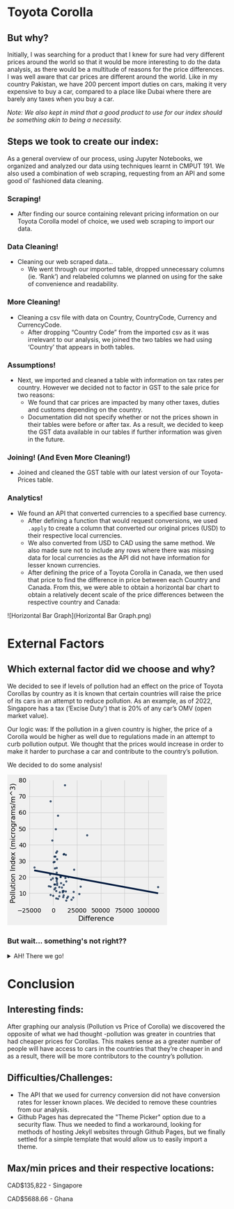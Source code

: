 # Toyota Corolla
## But why?
Initially, I was searching for a product that I knew for sure had very different prices around the world so that it would be more interesting to do the data analysis, as there would be a multitude of reasons for the price differences. I was well aware that car prices are different around the world. Like in my country Pakistan, we have 200 percent import duties on cars, making it very expensive to buy a car, compared to a place like Dubai where there are barely any taxes when you buy a car.

*Note: We also kept in mind that a good product to use for our index should be something akin to being a necessity.*  

## Steps we took to create our index:

As a general overview of our process, using Jupyter Notebooks, we organized and analyzed our data using techniques learnt in CMPUT 191. We also used a combination of web scraping, requesting from an API and some good ol' fashioned data cleaning. 

### Scraping!
- After finding our source containing relevant pricing information on our Toyota Corolla model of choice, we used web scraping to import our data.

### Data Cleaning!
- Cleaning our web scraped data…
    - We went through our imported table, dropped unnecessary columns (ie. ‘Rank’) and relabeled columns we planned on using for the sake of convenience and readability. 

### More Cleaning!
- Cleaning a csv file with data on Country, CountryCode, Currency and CurrencyCode.
    - After dropping “Country Code” from the imported csv as it was irrelevant to our analysis, we joined the two tables we had using ‘Country’ that appears in both tables. 

### Assumptions!
- Next, we imported and cleaned a table with information on tax rates per country. However we decided not to factor in GST to the sale price for two reasons:
    - We found that car prices are impacted by many other taxes, duties and customs depending on the country. 
    - Documentation did not specify whether or not the prices shown in their tables were before or after tax. As a result, we decided to keep the GST data available in our tables if further information was given in the future. 

### Joining! (And Even More Cleaning!)
- Joined and cleaned the GST table with our latest version of our Toyota-Prices table.

### Analytics!
- We found an API that converted currencies to a specified base currency.
    - After defining a function that would request conversions, we used `.apply` to create a column that converted our original prices (USD) to their respective local currencies.
    - We also converted from USD to CAD using the same method. We also made sure not to include any rows where there was missing data for local currencies as the API did not have information for lesser known currencies.
    - After defining the price of a Toyota Corolla in Canada, we then used that price to find the difference in price between each Country and Canada. From this, we were able to obtain a horizontal bar chart to obtain a relatively decent scale of the price differences between the respective country and Canada:

![Horizontal Bar Graph](Horizontal Bar Graph.png)

# External Factors
## Which external factor did we choose and why?

We decided to see if levels of pollution had an effect on the price of Toyota Corollas by country as it is known that certain countries will raise the price of its cars in an attempt to reduce pollution. As an example, as of 2022, Singapore has a tax (‘Excise Duty’) that is 20% of any car’s OMV (open market value). 

Our logic was: If the pollution in a given country is higher, the price of a Corolla would be higher as well due to regulations made in an attempt to curb pollution output. We thought that the prices would increase in order to make it harder to purchase a car and contribute to the country’s pollution. 

We decided to do some analysis!

![Flawed Scatter](FlawedScatter.png)
### But wait... something's not right??

<details>
<summary> AH! There we go!</summary>
<br>
    
<img src="FixedScatter.png">

<br/>
    
    
Unfortunately, there must have been other factors that could have played a role in this, as the line appears to have a very weak correlation due to it's R value of -0.222650693879
    
</details>

# Conclusion
## Interesting finds: 
After graphing our analysis (Pollution vs Price of Corolla) we discovered the opposite of what we had thought -pollution was greater in countries that had cheaper prices for Corollas. This makes sense as a greater number of people will have access to cars in the countries that they’re cheaper in and as a result, there will be more contributors to the country’s pollution.

## Difficulties/Challenges: 
- The API that we used for currency conversion did not have conversion rates for lesser known places. We decided to remove these countries from our analysis. 
- Github Pages has deprecated the "Theme Picker" option due to a security flaw. Thus we needed to find a workaround, looking for methods of hosting Jekyll websites through Github Pages, but we finally settled for a simple template that would allow us to easily import a theme.

## Max/min prices and their respective locations:
CAD$135,822 - Singapore 

CAD$5688.66 - Ghana 
